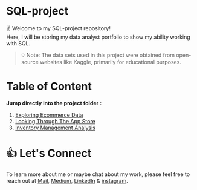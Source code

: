 # SQL-project
:v: Welcome to my SQL-project repository! <br> 
Here, I will be storing my data analyst portfolio to show my ability working with SQL.


> :bulb: Note: The data sets used in this project were obtained from open-source websites like Kaggle, primarily for educational purposes.

# Table of Content
**Jump directly into the project folder :**
1. [Exploring Ecommerce Data](https://github.com/nirfana/SQL-project/tree/master/1.%20Exploring%20Ecommerce%20Data)
2. [Looking Through The App Store](https://github.com/nirfana/SQL-project/tree/master/2.%20Looking%20Through%20The%20App%20Store)
3. [Inventory Management Analysis](https://github.com/nirfana/SQL-project/tree/master/3.%20%20Inventory%20Management)

# :+1: Let's Connect
To learn more about me or maybe chat about my work, please feel free to reach out at [Mail](mailto:devi.nirfana@outlook.com), [Medium](https://medium.com/@devinirfana), [LinkedIn](https://www.linkedin.com/in/devinirfana/) & [instagram](https://www.instagram.com/nate.ipynb/).
